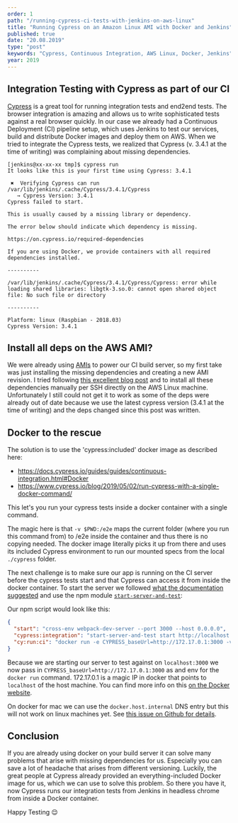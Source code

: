 ```yaml
---
order: 1
path: "/running-cypress-ci-tests-with-jenkins-on-aws-linux"
title: "Running Cypress on an Amazon Linux AMI with Docker and Jenkins"
published: true
date: "20.08.2019"
type: "post"
keywords: "Cypress, Continuous Integration, AWS Linux, Docker, Jenkins"
year: 2019
---
```


## Integration Testing with Cypress as part of our CI

[Cypress](http://cypress.io) is a great tool for running integration tests and end2end tests. The browser integration is amazing and allows us to write sophisticated tests against a real browser quickly. In our case we already had a Continuous Deployment (CI) pipeline setup, which uses Jenkins to test our services, build and distribute Docker images and deploy them on AWS. When we tried to integrate the Cypress tests, we realized that Cypress (v. 3.4.1 at the time of writing) was complaining about missing dependencies.

```
[jenkins@xx-xx-xx tmp]$ cypress run
It looks like this is your first time using Cypress: 3.4.1

 ✖  Verifying Cypress can run /var/lib/jenkins/.cache/Cypress/3.4.1/Cypress
   → Cypress Version: 3.4.1
Cypress failed to start.

This is usually caused by a missing library or dependency.

The error below should indicate which dependency is missing.

https://on.cypress.io/required-dependencies

If you are using Docker, we provide containers with all required dependencies installed.

----------

/var/lib/jenkins/.cache/Cypress/3.4.1/Cypress/Cypress: error while loading shared libraries: libgtk-3.so.0: cannot open shared object file: No such file or directory

----------

Platform: linux (Raspbian - 2018.03)
Cypress Version: 3.4.1
```

## Install all deps on the AWS AMI?

We were already using [AMIs](https://docs.aws.amazon.com/AWSEC2/latest/UserGuide/AMIs.html) to power our CI build server, so my first take was just installing the missing dependencies and creating a new AMI revision.
I tried following [this excellent blog post](https://medium.com/aubergine-solutions/install-cypress-io-front-end-testing-tool-dependencies-on-amazon-linux-ami-ec2-instance-f676da4abbdd) and to install all these dependencies manually per SSH directly on the AWS Linux machine. Unfortunately I still could not get it to work as some of the deps were already out of date because we use the latest cypress version (3.4.1 at the time of writing) and the deps changed since this post was written.

## Docker to the rescue

The solution is to use the 'cypress:included' docker image as described here:

- https://docs.cypress.io/guides/guides/continuous-integration.html#Docker
- https://www.cypress.io/blog/2019/05/02/run-cypress-with-a-single-docker-command/

This let's you run your cypress tests inside a docker container with a single command.

The magic here is that `-v $PWD:/e2e` maps the current folder (where you run this command from) to /e2e inside the container and thus there is no copying needed. The docker image literally picks it up from there and uses its included Cypress environment to run our mounted specs from the local `./cypress` folder.

The next challenge is to make sure our app is running on the CI server before the cypress tests start and that Cypress can access it from inside the docker container.
To start the server we followed [what the documentation suggested](https://docs.cypress.io/guides/guides/continuous-integration.html#Boot-your-server) and use the npm module [`start-server-and-test`](https://github.com/bahmutov/start-server-and-test):

Our npm script would look like this:

```json
{
  "start": "cross-env webpack-dev-server --port 3000 --host 0.0.0.0",
  "cypress:integration": "start-server-and-test start http://localhost:3000 cy:run:ci",
  "cy:run:ci": "docker run -e CYPRESS_baseUrl=http://172.17.0.1:3000 -v $PWD:/e2e -w /e2e --entrypoint=cypress cypress/included:3.4.1"
}
```

Because we are starting our server to test against on `localhost:3000` we now pass in `CYPRESS_baseUrl=http://172.17.0.1:3000` as and env for the `docker run` command.
172.17.0.1 is a magic IP in docker that points to `localhost` of the host machine. You can find more info on this [on the Docker website](https://docs.docker.com/network/network-tutorial-standalone/).

On docker for mac we can use the `docker.host.internal` DNS entry but this will not work on linux machines yet. See [this issue on Github for details](https://github.com/docker/for-linux/issues/264).

## Conclusion

If you are already using docker on your build server it can solve many problems that arise with missing dependencies for us. Especially you can save a lot of headache that arises from different versioning. Luckily, the great people at Cypress already provided an everything-included Docker image for us, which we can use to solve this problem.
So there you have it, now Cypress runs our integration tests from Jenkins in headless chrome from inside a Docker container.

Happy Testing 😌
